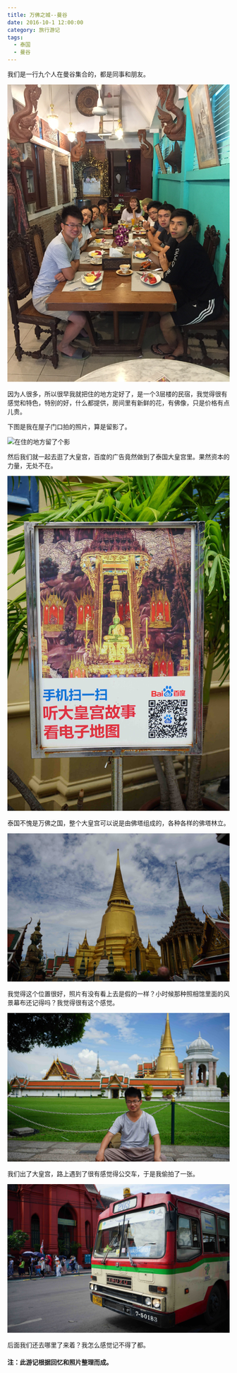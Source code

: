 ```yaml
---
title: 万佛之城--曼谷
date: 2016-10-1 12:00:00
category: 旅行游记
tags:
  - 泰国
  - 曼谷
---
```


我们是一行九个人在曼谷集合的，都是同事和朋友。

![每一个，都是帅哥美女对不对?](万佛之城--曼谷/1.jpg)


<!--more-->

因为人很多，所以很早我就把住的地方定好了，是一个3层楼的民宿，我觉得很有感觉和特色，特别的好，什么都提供，房间里有新鲜的花，有佛像，只是价格有点儿贵。

下图是我在屋子门口拍的照片，算是留影了。

![在住的地方留了个影](万佛之城--曼谷/2.jpg)

然后我们就一起去逛了大皇宫，百度的广告竟然做到了泰国大皇宫里。果然资本的力量，无处不在。

![还能手机扫一扫](万佛之城--曼谷/3.jpg)

泰国不愧是万佛之国，整个大皇宫可以说是由佛塔组成的，各种各样的佛塔林立。

![佛塔林立](万佛之城--曼谷/4.jpg)

我觉得这个位置很好，照片有没有看上去是假的一样？小时候那种照相馆里面的风景幕布还记得吗？我觉得很有这个感觉。

![当然要在这里拍个照了](万佛之城--曼谷/5.jpg)

我们出了大皇宫，路上遇到了很有感觉得公交车，于是我偷拍了一张。

![觉得这个公交车很有感觉](万佛之城--曼谷/6.jpg)

后面我们还去哪里了来着？我怎么感觉记不得了都。

#### 注：此游记根据回忆和照片整理而成。
